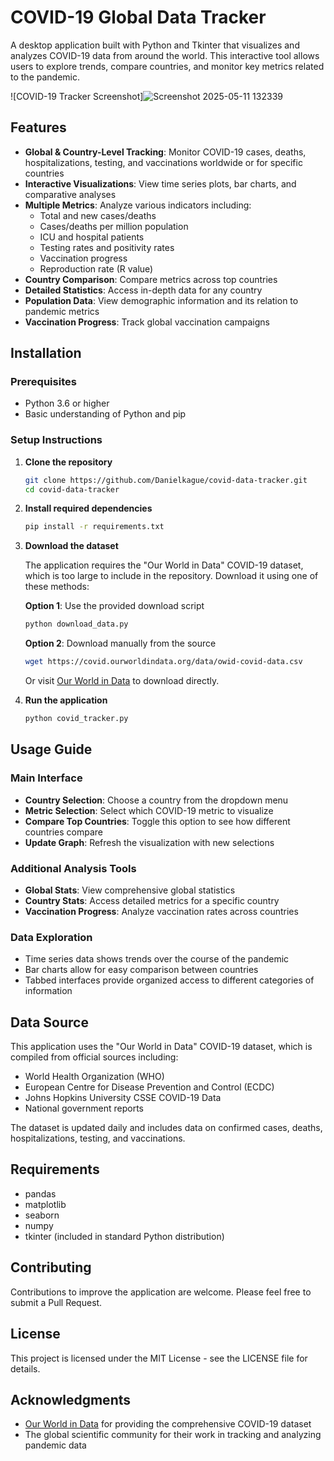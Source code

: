 # COVID-19 Global Data Tracker

A desktop application built with Python and Tkinter that visualizes and analyzes COVID-19 data from around the world. This interactive tool allows users to explore trends, compare countries, and monitor key metrics related to the pandemic.

![COVID-19 Tracker Screenshot]![Screenshot 2025-05-11 132339](https://github.com/user-attachments/assets/7c078dc8-41b1-4c28-a545-cca240d61b63)


## Features

- **Global & Country-Level Tracking**: Monitor COVID-19 cases, deaths, hospitalizations, testing, and vaccinations worldwide or for specific countries
- **Interactive Visualizations**: View time series plots, bar charts, and comparative analyses
- **Multiple Metrics**: Analyze various indicators including:
  - Total and new cases/deaths
  - Cases/deaths per million population
  - ICU and hospital patients
  - Testing rates and positivity rates
  - Vaccination progress
  - Reproduction rate (R value)
- **Country Comparison**: Compare metrics across top countries
- **Detailed Statistics**: Access in-depth data for any country
- **Population Data**: View demographic information and its relation to pandemic metrics
- **Vaccination Progress**: Track global vaccination campaigns

## Installation

### Prerequisites
- Python 3.6 or higher
- Basic understanding of Python and pip

### Setup Instructions

1. **Clone the repository**
   ```bash
   git clone https://github.com/Danielkague/covid-data-tracker.git
   cd covid-data-tracker
   ```

2. **Install required dependencies**
   ```bash
   pip install -r requirements.txt
   ```

3. **Download the dataset**
   
   The application requires the "Our World in Data" COVID-19 dataset, which is too large to include in the repository. Download it using one of these methods:

   **Option 1**: Use the provided download script
   ```bash
   python download_data.py
   ```

   **Option 2**: Download manually from the source
   ```bash
   wget https://covid.ourworldindata.org/data/owid-covid-data.csv
   ```
   
   Or visit [Our World in Data](https://covid.ourworldindata.org/data/owid-covid-data.csv) to download directly.

4. **Run the application**
   ```bash
   python covid_tracker.py
   ```

## Usage Guide

### Main Interface
- **Country Selection**: Choose a country from the dropdown menu
- **Metric Selection**: Select which COVID-19 metric to visualize
- **Compare Top Countries**: Toggle this option to see how different countries compare
- **Update Graph**: Refresh the visualization with new selections

### Additional Analysis Tools
- **Global Stats**: View comprehensive global statistics
- **Country Stats**: Access detailed metrics for a specific country
- **Vaccination Progress**: Analyze vaccination rates across countries

### Data Exploration
- Time series data shows trends over the course of the pandemic
- Bar charts allow for easy comparison between countries
- Tabbed interfaces provide organized access to different categories of information

## Data Source

This application uses the "Our World in Data" COVID-19 dataset, which is compiled from official sources including:
- World Health Organization (WHO)
- European Centre for Disease Prevention and Control (ECDC)
- Johns Hopkins University CSSE COVID-19 Data
- National government reports

The dataset is updated daily and includes data on confirmed cases, deaths, hospitalizations, testing, and vaccinations.

## Requirements

- pandas
- matplotlib
- seaborn
- numpy
- tkinter (included in standard Python distribution)

## Contributing

Contributions to improve the application are welcome. Please feel free to submit a Pull Request.

## License

This project is licensed under the MIT License - see the LICENSE file for details.

## Acknowledgments

- [Our World in Data](https://ourworldindata.org/) for providing the comprehensive COVID-19 dataset
- The global scientific community for their work in tracking and analyzing pandemic data
